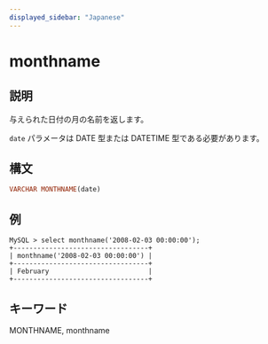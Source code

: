 ```yaml
---
displayed_sidebar: "Japanese"
---
```


# monthname

## 説明

与えられた日付の月の名前を返します。

`date` パラメータは DATE 型または DATETIME 型である必要があります。

## 構文

```Haskell
VARCHAR MONTHNAME(date)
```

## 例

```Plain Text
MySQL > select monthname('2008-02-03 00:00:00');
+----------------------------------+
| monthname('2008-02-03 00:00:00') |
+----------------------------------+
| February                         |
+----------------------------------+
```

## キーワード

MONTHNAME, monthname